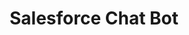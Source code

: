 ---
cover: "../Visuals/Salesforce/salesforce_logo.png"
coverAlt: ""
description: Chat bot I made for my intern project at Salesforce. Capable of Natural Language Processing, and used to automate tasks within Salesforce.
order: 8
slug: salesforce-chatbot
title: Salesforce Chat Bot
tags:
- Salesforce
- NLP
- Apex
---